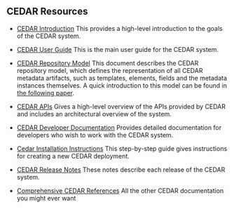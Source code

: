 
## CEDAR Resources

* [CEDAR Introduction](https://metadatacenter.org/) This provides a high-level introduction to the goals of the CEDAR system.

* [CEDAR User Guide](https://metadatacenter.github.io/cedar-manual/) This is the main user guide for the CEDAR system.

* [CEDAR Repository Model](https://metadatacenter.org/tools-training/outreach/cedar-template-model) This document describes the CEDAR repository model, which defines the representation of all CEDAR metadata artifacts, such as templates, elements, fields and the metadata instances themselves. A quick introduction to this model can be found in [the following paper](https://metadatacenter.org/open-repository-model-acquiring-knowledge-about-scientific-experiments). 

* [CEDAR APIs](https://more.metadatacenter.org/tools-training/cedar-api) Gives a high-level overview of the APIs provided by CEDAR and includes an architectural overview of the system.

* [CEDAR Developer Documentation](https://github.com/metadatacenter/cedar-docs/wiki/CEDAR-technical-documentation) Provides detailed documentation for developers who wish to work with the CEDAR system.

* [Cedar Installation Instructions](https://metadatacenter.readthedocs.io/en/latest/) This step-by-step guide gives instructions for creating a new CEDAR deployment.

* [CEDAR Release Notes](https://github.com/metadatacenter/cedar-project/releases) These notes describe each release of the CEDAR system.

* [Comprehensive CEDAR References](https://metadatacenter.org/references) All the other CEDAR documentation you might ever want
